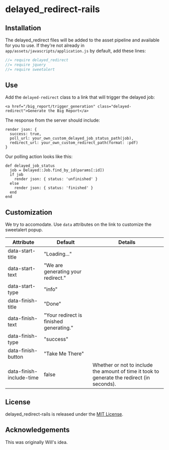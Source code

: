 # delayed_redirect-rails

## Installation

The delayed_redirect files will be added to the asset pipeline and available for you to use. If they're not already in `app/assets/javascripts/application.js` by default, add these lines:

```js
//= require delayed_redirect
//= require jquery
//= require sweetalert
```

## Use

Add the `delayed-redirect` class to a link that will trigger the delayed job:

```
<a href="/big_report/trigger_generation" class="delayed-redirect">Generate the Big Report</a>
```

The response from the server should include:

```
render json: { 
  success: true, 
  poll_url: your_own_custom_delayed_job_status_path(job), 
  redirect_url: your_own_custom_redirect_path(format: :pdf)
}
```

Our polling action looks like this:

```
def delayed_job_status
  job = Delayed::Job.find_by_id(params[:id])
  if job
    render json: { status: 'unfinished' }
  else
    render json: { status: 'finished' }
  end
end
```

## Customization

We try to accomodate. Use `data` attributes on the link to customize the sweetalert popup.

| Attribute                | Default                                 | Details                                                                                     |
|--------------------------|-----------------------------------------|---------------------------------------------------------------------------------------------|
| data-start-title         | "Loading..."                            |                                                                                             |
| data-start-text          | "We are generating your redirect."      |                                                                                             |
| data-start-type          | "info"                                  |                                                                                             |
| data-finish-title        | "Done"                                  |                                                                                             |
| data-finish-text         | "Your redirect is finished generating." |                                                                                             |
| data-finish-type         | "success"                               |                                                                                             |
| data-finish-button       | "Take Me There"                         |                                                                                             |
| data-finish-include-time | false                                   | Whether or not to include the amount of time it took to generate the redirect (in seconds). |


## License
delayed_redirect-rails is released under the [MIT License](MIT-LICENSE).

## Acknowledgements

This was originally Will's idea.